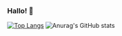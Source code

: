 ### Hallo! 👋
[![Top Langs](https://github-readme-stats.vercel.app/api/top-langs/?username=ipinid613&layout=compact)](https://github.com/anuraghazra/github-readme-stats)
![Anurag's GitHub stats](https://github-readme-stats.vercel.app/api?username=ipinid613&show_icons=true&theme=dracula&hide=issues)
